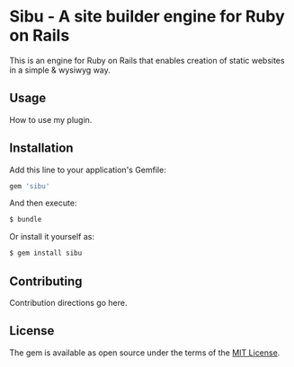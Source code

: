 # Sibu - A site builder engine for Ruby on Rails
This is an engine for Ruby on Rails that enables creation of static
websites in a simple & wysiwyg way.

## Usage
How to use my plugin.

## Installation
Add this line to your application's Gemfile:

```ruby
gem 'sibu'
```

And then execute:
```bash
$ bundle
```

Or install it yourself as:
```bash
$ gem install sibu
```

## Contributing
Contribution directions go here.

## License
The gem is available as open source under the terms of the [MIT License](http://opensource.org/licenses/MIT).
